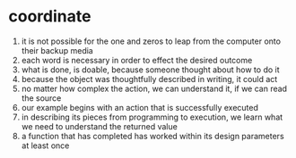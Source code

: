 # coordinate

  1. it is not possible for the one and zeros to leap from the computer onto their backup media
  2. each word is necessary in order to effect the desired outcome
  3. what is done, is doable, because someone thought about how to do it
  4. because the object was thoughtfully described in writing, it could act
  5. no matter how complex the action, we can understand it, if we can read the source
  6. our example begins with an action that is successfully executed
  7. in describing its pieces from programming to execution, we learn what we need to understand the returned value
  8. a function that has completed has worked within its design parameters at least once
  
  

